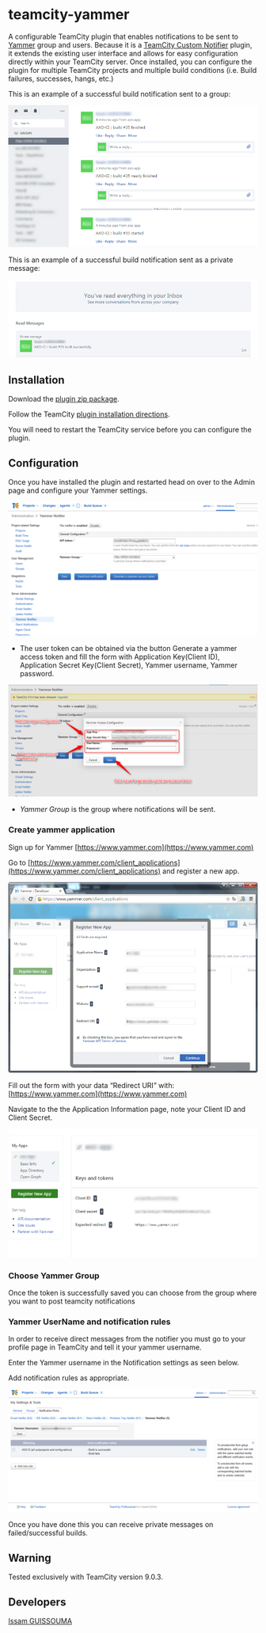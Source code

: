 # teamcity-yammer
A configurable TeamCity plugin that enables notifications to be sent to [Yammer](https://www.yammer.com) group and users.
Because it is a [TeamCity Custom Notifier](http://confluence.jetbrains.com/display/TCD9/Custom+Notifier) plugin, it extends the existing user interface and allows for easy configuration directly within your TeamCity server. Once installed, you can configure the plugin for multiple TeamCity projects and multiple build conditions (i.e. Build failures, successes, hangs, etc.)

This is an example of a successful build notification sent to a group:

![Successful Build Notification](/docs/yammer-group-post.png)

This is an example of a successful build notification sent as a private message:

![Successful Build Notification](/docs/yammer-message.png)

## Installation
Download the [plugin zip package](/dist/V1.0.0/teamcity-yammer-integration.zip).

Follow the TeamCity [plugin installation directions](http://confluence.jetbrains.com/display/TCD9/Installing+Additional+Plugins).

You will need to restart the TeamCity service before you can configure the plugin.

## Configuration

Once you have installed the plugin and restarted head on over to the Admin page and configure your Yammer settings.

![Admin Page Configuration](/docs/yammer-config-example.png)

- The user token can be obtained via the button Generate a yammer access token and fill the form with Application Key(Client ID), Application Secret Key(Client Secret), Yammer username, Yammer password.

![Generate yammer access token](/docs/generate-yammer-access-token.png)

- *Yammer Group* is the group where notifications will be sent.

### Create yammer application
Sign up for Yammer [https://www.yammer.com](https://www.yammer.com)

Go to [https://www.yammer.com/client_applications](https://www.yammer.com/client_applications) and register a new app.

![Configuration Settings](/docs/yammer-create-app.png)

Fill out the form with your data
“Redirect URI” with: [https://www.yammer.com](https://www.yammer.com)

Navigate to the the Application Information page, note your Client ID and Client Secret.

![Configuration Settings](/docs/yammer-info-app.png)

### Choose Yammer Group
Once the token is successfully saved you can choose from the group where you want to post teamcity notifications

### Yammer UserName and notification rules
In order to receive direct messages from the notifier you must go to your profile page in TeamCity and tell it your yammer username.

Enter the Yammer username in the Notification settings as seen below.

Add notification rules as appropriate.

![Configuration Settings](/docs/user-config-example.png)

Once you have done this you can receive private messages on failed/successful builds.

## Warning

Tested exclusively with TeamCity version 9.0.3.

## Developers

[Issam GUISSOUMA](https://twitter.com/iguissouma)


